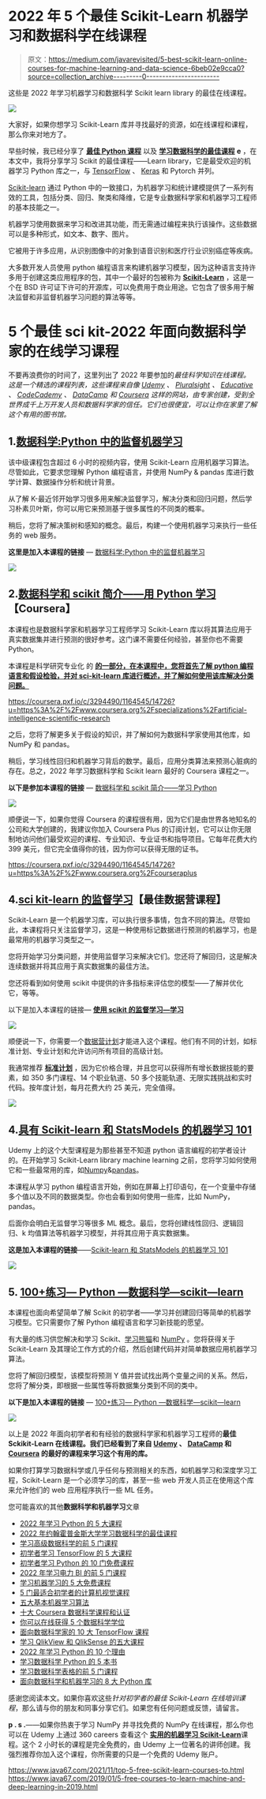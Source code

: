 # 2022 年 5 个最佳 Scikit-Learn 机器学习和数据科学在线课程

> 原文：<https://medium.com/javarevisited/5-best-scikit-learn-online-courses-for-machine-learning-and-data-science-6beb02e9cca0?source=collection_archive---------0----------------------->

这些是 2022 年学习机器学习和数据科学 Scikit learn library 的最佳在线课程。

![](img/7e85f2aa315f1312471f09a93516f578.png)

大家好，如果你想学习 Scikit-Learn 库并寻找最好的资源，如在线课程和课程，那么你来对地方了。

早些时候，我已经分享了 [**最佳 Python 课程**](https://javarevisited.blogspot.com/2018/03/top-5-courses-to-learn-python-in-2018.html) 以及 [**学习数据科学的最佳课程**](https://javarevisited.blogspot.com/2018/10/data-science-and-machine-learning-courses-using-python-and-R-programming.html) **e** ，在本文中，我将分享学习 Scikit 的最佳课程——Learn library，它是最受欢迎的机器学习 Python 库之一，与 [TensorFlow](https://becominghuman.ai/top-10-courses-to-learn-tensorflow-for-machine-learning-in-2020-39a31e7cd84b) 、 [Keras](/javarevisited/5-best-pytorch-and-keras-courses-for-deep-learning-in-2021-c9ba377b1170) 和 Pytorch 并列。

[Scikit-learn](https://scikit-learn.org/) 通过 Python 中的一致接口，为机器学习和统计建模提供了一系列有效的工具，包括分类、回归、聚类和降维，它是专业数据科学家和机器学习工程师的基本技能之一。

机器学习使用数据来学习和改进其功能，而无需通过编程来执行该操作。这些数据可以是多种形式，如文本、数字、图片。

它被用于许多应用，从识别图像中的对象到语音识别和医疗行业识别癌症等疾病。

大多数开发人员使用 python 编程语言来构建机器学习模型，因为这种语言支持许多用于创建这类应用程序的包，其中一个最好的包被称为 [**Scikit-Learn**](https://javarevisited.blogspot.com/2021/10/top-5-courses-to-learn-scikit-learn.html) ，这是一个在 BSD 许可证下许可的开源库，可以免费用于商业用途。它包含了很多用于解决监督和非监督机器学习问题的算法等等。

# 5 个最佳 sci kit-2022 年面向数据科学家的在线学习课程

不要再浪费你的时间了，这里列出了 2022 年要参加的*最佳科学知识在线课程。这是一个精选的课程列表，这些课程来自像 [Udemy](https://click.linksynergy.com/fs-bin/click?id=JVFxdTr9V80&offerid=323058.9410&type=3&subid=0) 、 [Pluralsight](https://pluralsight.pxf.io/c/1193463/424552/7490?u=https%3A%2F%2Fwww.pluralsight.com%2Flearn) 、 [Educative](https://www.educative.io/subscription?affiliate_id=5073518643380224) 、 [CodeCademy](https://bit.ly/codecademypro) 、 [DataCamp](https://datacamp.pxf.io/c/1193463/1012793/13294?u=https%3A%2F%2Fwww.datacamp.com%2Fpricing) 和 [Coursera](https://coursera.pxf.io/c/3294490/1164545/14726?u=https%3A%2F%2Fwww.coursera.org%2F) 这样的网站，由专家创建，受到全世界成千上万开发人员和数据科学家的信任。它们也很便宜，可以让你在家里了解这个有用的图书馆。*

## 1.[数据科学:Python 中的监督机器学习](https://www.udemy.com/course/data-science-supervised-machine-learning-in-python/)

该中级课程包含超过 6 小时的视频内容，使用 Scikit-Learn 应用机器学习算法。尽管如此，它要求您理解 Python 编程语言，并使用 NumPy & pandas 库进行数学计算、数据操作分析和统计背景。

从了解 K-最近邻开始学习很多用来解决监督学习，解决分类和回归问题，然后学习朴素贝叶斯，你可以用它来预测基于很多属性的不同类的概率。

稍后，您将了解决策树和感知的概念。最后，构建一个使用机器学习来执行一些任务的 web 服务。

**这里是加入本课程的链接** — [数据科学:Python 中的监督机器学习](https://www.udemy.com/course/data-science-supervised-machine-learning-in-python/)

[![](img/bf85462ef62887cfda4febfc7043f51f.png)](https://www.udemy.com/course/data-science-supervised-machine-learning-in-python/)

## 2.[数据科学和 scikit 简介——用 Python 学习](https://coursera.pxf.io/c/3294490/1164545/14726?u=https%3A%2F%2Fwww.coursera.org%2Flearn%2Fdata-science-and-scikit-learn-in-python)【Coursera】

本课程也是数据科学家和机器学习工程师学习 Scikit-Learn 库以将其算法应用于真实数据集并进行预测的很好参考。这门课不需要任何经验，甚至你也不需要 Python。

本课程是科学研究专业化 的 [**的一部分，在本课程中，您将首先了解 python 编程语言和假设检验，并对 sci-kit-learn 库进行概述，并了解如何使用该库解决分类问题。**](https://coursera.pxf.io/c/3294490/1164545/14726?u=https%3A%2F%2Fwww.coursera.org%2Fspecializations%2Fartificial-intelligence-scientific-research)

<https://coursera.pxf.io/c/3294490/1164545/14726?u=https%3A%2F%2Fwww.coursera.org%2Fspecializations%2Fartificial-intelligence-scientific-research>  

之后，您将了解更多关于假设的知识，并了解如何为数据科学家使用其他库，如 NumPy 和 pandas。

稍后，学习线性回归和机器学习背后的数学。最后，应用分类算法来预测心脏病的存在。总之，2022 年学习数据科学和 Scikit learn 最好的 Coursera 课程之一。

**以下是参加本课程的链接** — [数据科学和 scikit 简介——学习 Python](https://coursera.pxf.io/c/3294490/1164545/14726?u=https%3A%2F%2Fwww.coursera.org%2Flearn%2Fdata-science-and-scikit-learn-in-python)

[![](img/b5b510f5c2ecca53cabf5b1dd3200a6c.png)](https://coursera.pxf.io/c/3294490/1164545/14726?u=https%3A%2F%2Fwww.coursera.org%2Flearn%2Fdata-science-and-scikit-learn-in-python)

顺便说一下，如果你觉得 Coursera 的课程很有用，因为它们是由世界各地知名的公司和大学创建的，我建议你加入 Coursera Plus 的订阅计划，它可以让你无限制地访问他们最受欢迎的课程、专业知识、专业证书和指导项目。它每年花费大约 399 美元，但它完全值得你的钱，因为你可以获得无限的证书。

<https://coursera.pxf.io/c/3294490/1164545/14726?u=https%3A%2F%2Fwww.coursera.org%2Fcourseraplus>  

## 4.[sci kit-learn 的监督学习](https://datacamp.pxf.io/c/1193463/1012793/13294?u=https%3A%2F%2Fwww.datacamp.com%2Fcourses%2Fsupervised-learning-with-scikit-learn)【最佳数据营课程】

Scikit-Learn 是一个机器学习库，可以执行很多事情，包含不同的算法。尽管如此，本课程将只关注监督学习，这是一种使用标记数据进行预测的机器学习，也是最常用的机器学习类型之一。

您将开始学习分类问题，并使用监督学习来解决它们。您还将了解回归，这是解决连续数据并将其应用于真实数据集的最佳方法。

您还将看到如何使用 scikit 中提供的许多指标来评估您的模型——了解并优化它，等等。

以下是加入本课程的链接— [**使用 scikit 的监督学习—学习**](https://datacamp.pxf.io/c/1193463/1012793/13294?u=https%3A%2F%2Fwww.datacamp.com%2Fcourses%2Fsupervised-learning-with-scikit-learn)

[![](img/704c6869b2793c5c5870b543a6024ca1.png)](https://datacamp.pxf.io/c/1193463/1012793/13294?u=https%3A%2F%2Fwww.datacamp.com%2Fcourses%2Fsupervised-learning-with-scikit-learn)

顺便说一下，你需要一个[数据营计划](https://datacamp.pxf.io/c/1193463/1012793/13294?u=https%3A%2F%2Fwww.datacamp.com%2Fpricing)才能进入这个课程。他们有不同的计划，如标准计划、专业计划和允许访问所有项目的高级计划。

我通常推荐 [**标准计划**](https://datacamp.pxf.io/c/1193463/1012793/13294?u=https%3A%2F%2Fwww.datacamp.com%2Fpricing) ，因为它价格合理，并且您可以获得所有增长数据技能的要素，如 350 多门课程、14 个职业轨道、50 多个技能轨道、无限实践挑战和实时代码。按年度计划，每月花费大约 25 美元，完全值得。

[![](img/0b1de810c725d37763d4dbb6aad17fc2.png)](https://datacamp.pxf.io/c/1193463/1012793/13294?u=https%3A%2F%2Fwww.datacamp.com%2Fpricing)

## 4.[具有 Scikit-learn 和 StatsModels 的机器学习 101](https://click.linksynergy.com/deeplink?id=CuIbQrBnhiw&mid=39197&murl=https%3A%2F%2Fwww.udemy.com%2Fcourse%2Fmachine-learning-101-with-scikit-learn-and-stats-models%2F)

Udemy 上的这个大型课程是为那些甚至不知道 python 语言编程的初学者设计的。在开始学习 Scikit-Learn library machine learning 之前，您将学习如何使用它和一些最常用的库，如[Numpy](/javarevisited/6-best-online-courses-to-learn-numpy-for-beginners-60120f611e06)&[pandas](/javarevisited/5-best-free-pandas-courses-for-beginners-in-2022-d7dbe017b90c)。

本课程从学习 python 编程语言开始，例如在屏幕上打印语句，在一个变量中存储多个值以及不同的数据类型。你也会看到如何使用一些库，比如 NumPy，pandas。

后面你会明白无监督学习等很多 ML 概念。最后，您将创建线性回归、逻辑回归、k 均值算法等机器学习模型，并将其应用于真实数据集。

**这是加入本课程的链接**——[Scikit-learn 和 StatsModels 的机器学习 101](https://click.linksynergy.com/deeplink?id=CuIbQrBnhiw&mid=39197&murl=https%3A%2F%2Fwww.udemy.com%2Fcourse%2Fmachine-learning-101-with-scikit-learn-and-stats-models%2F)

[![](img/551df18ab8572ed4eebdfec5524850ea.png)](https://click.linksynergy.com/deeplink?id=CuIbQrBnhiw&mid=39197&murl=https%3A%2F%2Fwww.udemy.com%2Fcourse%2Fmachine-learning-101-with-scikit-learn-and-stats-models%2F)

## 5. [100+练习— Python —数据科学—scikit—learn](https://click.linksynergy.com/deeplink?id=CuIbQrBnhiw&mid=39197&murl=https%3A%2F%2Fwww.udemy.com%2Fcourse%2F100-exercises-python-data-science-scikit-learn%2F)

本课程也面向希望简单了解 Scikit 的初学者——学习并创建回归等简单的机器学习模型。它只需要你了解 Python 编程语言和学习新技能的愿望。

有大量的练习供您解决和学习 Scikit、[学习熊猫](https://becominghuman.ai/5-best-courses-to-learn-pythons-pandas-libary-for-data-analysis-and-data-science-34b62abb0e96)和 [NumPy](https://javarevisited.blogspot.com/2021/10/top-5-courses-to-learn-numpy-for-python.html) 。您将获得关于 Scikit-Learn 及其理论工作方式的介绍，然后创建代码并对简单数据应用机器学习算法。

您将了解回归模型，该模型将预测 Y 值并尝试找出两个变量之间的关系。然后，您将了解分类，即根据一些属性等将数据集分类到不同的类中。

**以下是加入本课程的链接** — [100+练习— Python —数据科学—scikit—learn](https://click.linksynergy.com/deeplink?id=CuIbQrBnhiw&mid=39197&murl=https%3A%2F%2Fwww.udemy.com%2Fcourse%2F100-exercises-python-data-science-scikit-learn%2F)

[![](img/0f65bfdb866c17d58a1e0dc5ebd96d1f.png)](https://click.linksynergy.com/deeplink?id=CuIbQrBnhiw&mid=39197&murl=https%3A%2F%2Fwww.udemy.com%2Fcourse%2F100-exercises-python-data-science-scikit-learn%2F)

以上是 2022 年面向初学者和有经验的数据科学家和机器学习工程师的**最佳 Sckikit-Learn 在线课程。我们已经看到了来自 [Udemy](https://click.linksynergy.com/fs-bin/click?id=JVFxdTr9V80&offerid=323058.9410&type=3&subid=0) 、 [DataCamp](https://datacamp.pxf.io/c/1193463/1012793/13294?u=https%3A%2F%2Fwww.datacamp.com%2Fpricing) 和 [Coursera](https://coursera.pxf.io/c/3294490/1164545/14726?u=https%3A%2F%2Fwww.coursera.org%2F) 的最好的课程来学习这个有用的库。**

如果你打算学习数据科学或几乎任何与预测相关的东西，如机器学习和深度学习工程，Scikit-Learn 是一个必须学习的库，甚至一些 web 开发人员正在使用这个库来允许他们的 web 应用程序执行一些 ML 任务。

您可能喜欢的其他**数据科学和机器学习**文章

*   [2022 年学习 Python 的 5 大课程](https://hackernoon.com/top-5-courses-to-learn-python-in-2018-best-of-lot-26644a99e7ec)
*   [2022 年约翰霍普金斯大学学习数据科学的最佳课程](https://javarevisited.blogspot.com/2021/05/best-johns-hopkins-courses-for-data-science-coursera.html)
*   [学习高级数据科学的前 5 门课程](https://hackernoon.com/top-5-data-science-and-machine-learning-course-for-programmers-e724cfb9940a)
*   [初学者学习 TensorFlow 的 5 大课程](https://hackernoon.com/top-5-tensorflow-and-ml-courses-for-programmers-8b30111cad2c)
*   [初学者学习 Python 的 10 门免费课程](https://hackernoon.com/10-free-python-programming-courses-for-beginners-to-learn-online-38312f3b9912)
*   [2022 年学习电力 BI 的前 5 门课程](https://www.java67.com/2020/06/top-5-courses-to-learn-microsoft-power-BI.html)
*   [学习机器学习的 5 大免费课程](https://www.java67.com/2019/01/5-free-courses-to-learn-machine-and-deep-learning-in-2019.html)
*   [5 门最适合初学者的计算机视觉课程](https://javarevisited.blogspot.com/2020/09/top-5-computer-vision-and-open-cv-courses-projects.html)
*   [五大基本机器学习算法](https://www.java67.com/2020/07/top-5-machine-learning-algorithms-for-beginners.html)
*   [十大 Coursera 数据科学课程和认证](https://javarevisited.blogspot.com/2020/08/top-10-coursera-certifications-to-learn-Data-Science-Visualization-and-Data-Analysis.html)
*   [你可以在线获得 5 个数据科学学位](https://www.java67.com/2020/06/top-5-data-science-degree-you-can-earn-online-coursera-edx.html)
*   [面向数据科学家的 10 大 TensorFlow 课程](https://dev.to/javinpaul/10-of-the-best-tensorflow-courses-to-learn-machine-learning-from-coursera-and-udemy-37bf)
*   [学习 QlikView 和 QlikSense 的五大课程](https://javarevisited.blogspot.com/2020/07/top-5-courses-to-learn-qlikview-and-qlik-sense.html)
*   [2022 年学习 Python 的 10 个理由](https://hackernoon.com/10-reasons-to-learn-python-in-2018-f473dc35e2ee)
*   [学习数据科学 Python 的 5 本书](https://javarevisited.blogspot.com/2019/08/top-5-python-books-for-data-science-and-machine-learning.html)
*   [学习数据科学表格的前 5 门课程](https://javarevisited.blogspot.com/2019/07/top-5-tableau-online-courses-and-certifications-for-data-science-engineers.html)
*   [面向数据科学和机器学习的 8 大 Python 库](https://javarevisited.blogspot.com/2018/10/top-8-python-libraries-for-data-science-machine-learning.html)

感谢您阅读本文。如果你喜欢这些*针对初学者的最佳 Scikit-Learn 在线培训课程*，那么请与你的朋友和同事分享它们。如果您有任何问题或反馈，请留言。

**p . s .**——如果你热衷于学习 NumPy 并寻找免费的 NumPy 在线课程，那么你也可以在 Udemy 上通过 360 careers 查看这个 [**实用的机器学习 Scikit-Learn**](https://click.linksynergy.com/deeplink?id=CuIbQrBnhiw&mid=39197&murl=https%3A%2F%2Fwww.udemy.com%2Fcourse%2Fmachine-learning-one-hour%2F)课程。这个 2 小时长的课程是完全免费的，由 Udemy 上一位著名的讲师创建。我强烈推荐你加入这个课程，你所需要的只是一个免费的 Udemy 账户。

<https://www.java67.com/2021/11/top-5-free-scikit-learn-courses-to.html>  <https://www.java67.com/2019/01/5-free-courses-to-learn-machine-and-deep-learning-in-2019.html> 